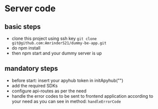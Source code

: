 # Server code

## basic steps
- clone this project using ssh key `git clone git@github.com:AmrinderS21/dummy-be-app.git`
- do npm install
- then npm start and your dummy server is up

## mandatory steps 
- before start: insert your apyhub token in initApyhub("")
- add the required SDKs
- configure api-routes as per the need
- handle the error codes to be sent to frontend application according to your need as you can see in method: `handleErrorCode`
